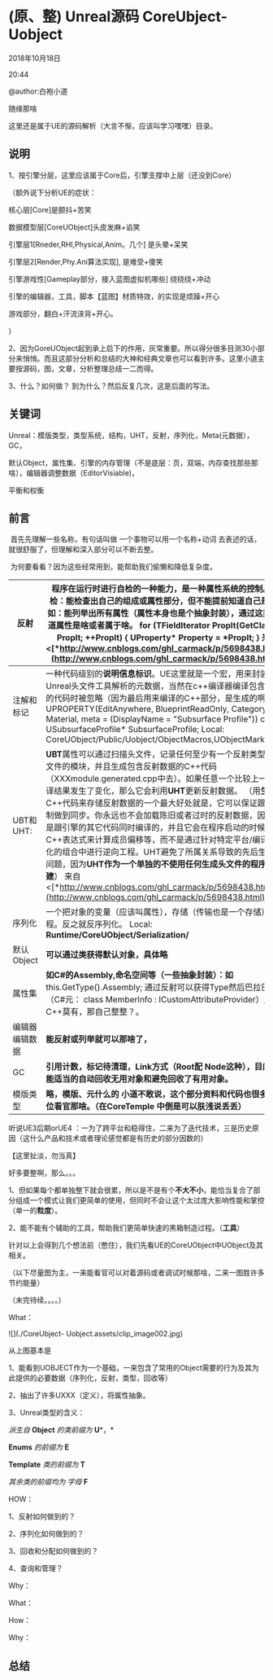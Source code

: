 ﻿# (原、整) Unreal源码 CoreUbject- Uobject

2018年10月18日

20:44

@author:白袍小道

随缘那啥

 

这里还是属于UE的源码解析（大言不惭，应该叫学习嘿嘿）目录。

## 说明

1、按引擎分层，这里应该属于Core后，引擎支撑中上层（还没到Core）

（额外说下分析UE的症状：

核心层[Core]是颤抖+苦笑

数据模型层[CoreUObject]头皮发麻+谄笑

引擎层1[Rneder,RHI,Physical,Anim。几个] 是头晕+呆笑

引擎层2[Render,Phy.Ani算法实现], 是难受+傻笑

引擎游戏性[Gameplay部分，接入蓝图虚拟机哪些]  绕绕绕+冲动

引擎的编辑器，工具，脚本【蓝图】材质特效，的实现是烦躁+开心

游戏部分，翻白+汗流浃背+开心。

）

2、因为GoreUObject起到承上启下的作用，灰常重要。所以得分很多目测30小部分来悄悄。而且这部分分析和总结的大神和经典文章也可以看到许多。这里小道主要按源码，图，文章，分析整理总结一二而得。

3、什么？如何做？ 到为什么？然后反复几次，这是后面的写法。

 

## 关键词

Unreal：模版类型，类型系统，结构，UHT，反射，序列化，Meta(元数据），GC，

默认Object，属性集、引擎的内存管理（不是底层：页，双端，内存查找那些那啥），编辑器调整数据（EditorVisiable)，

平衡和权衡

 

## 前言

​        首先先理解一些名称，有句话叫做 一个事物可以用一个名称+动词 去表述的话，就很舒服了，但理解和深入部分可以不断去整。

​        为何要看看？因为这些经常用到，能帮助我们偷懒和降低复杂度。

 

| 反射           | 程序在运行时进行自检的一种能力，是一种属性系统的控制。（自检：能**检查**出自己的**组成或属性**部分，但不能**提前**知道自己是啥）如：能列举出所有属性（属性本身也是个抽象封装），通过这封装知道属性是啥或者属于啥。   for (TFieldIterator<UProperty>   PropIt(GetClass()); PropIt; ++PropIt)   {   UProperty* Property = *PropIt;   }       来自 <[*http://www.cnblogs.com/ghl_carmack/p/5698438.html*](http://www.cnblogs.com/ghl_carmack/p/5698438.html)> |
| -------------- | ------------------------------------------------------------ |
| 注解和标记     | 一种代码级别的**说明信息标识**。UE这里就是一个宏，用来封装了由Unreal头文件工具解析的元数据，当然在c++编译器编译包含它们的代码时被忽略（因为最后用来编译的C++部分，是生成的啊）   如   UPROPERTY(EditAnywhere,   BlueprintReadOnly, Category = Material, meta = (DisplayName = "Subsurface   Profile"))   class   USubsurfaceProfile* SubsurfaceProfile;        Local:    CoreUObject/Public/Uobject/ObjectMacros,UObjectMarks, |
| UBT和UHT:      | **UBT**属性可以通过扫描头文件，记录任何至少有一个反射类型的头文件的模块，并且生成包含反射数据的C++代码（XXXmodule.generated.cpp中去）。如果任意一个比较上一次编译结果发生了变化，那么它会利用**UHT**更新反射数据。   （用**生成的**C++代码来存储反射数据的一个最大好处就是，它可以保证跟二进制做到同步。你永远也不会加载陈旧或者过时的反射数据，因为它是跟引擎的其它代码同时编译的，并且它会在程序启动的时候使用C++表达式来计算成员偏移等，而不是通过针对特定平台/编译器/优化的组合中进行逆向工程。UHT避免了所属关系导致的先后生成的问题，因为**UHT作为一个单独的不使用任何生成头文件的程序来构建**）       来自 <[*http://www.cnblogs.com/ghl_carmack/p/5698438.html*](http://www.cnblogs.com/ghl_carmack/p/5698438.html)> |
| 序列化         | 一个把对象的变量（应该叫属性），存储（传输也是一个存储）的过程。反之就反序列化。       Local:    **Runtime/CoreUObject/Serialization/** |
| 默认Object     | **可以通过类获得默认对象，具体略**                           |
| 属性集         | **如C#的Assembly,命名空间等（一些抽象封装）：如**this.GetType().Assembly;   通过反射可以获得Type然后巴拉巴拉。   （C#元： class   MemberInfo : ICustomAttributeProvider）原生C++莫有，那自己整整？。 |
| 编辑器编辑数据 | **能反射或列举就可以那啥了，**                               |
| GC             | **引用计数，标记待清理，Link方式（Root配 Node这种），目的就是能适当的自动回收无用对象和避免回收了有用对象。** |
| 模版类型       | **略，模版、元什么的 小道不敢说，这个部分资料和代码也很多，各位看官那啥。（在CoreTemple 中倒是可以肤浅说丢丢）** |

 

 

听说UE3后期orUE4 ：一为了跨平台和稳得住，二来为了迭代技术，三是历史原因（这什么产品和技术或者理论感觉都是有历史的部分因数的）

【这里扯淡，勿当真】

好多要整啊，那么。。。

 

1、但如果每个都单独整下就会很累，所以是不是有个**不大不小**，能恰当复合了部分组成一个模式让我们更简单的使用，但同时不会让这个太过庞大影响性能和掌控（单一的**粒度**）。

2、能不能有个辅助的工具，帮助我们更简单快速的黑箱制造过程。（**工具**）

 

针对以上会得到几个想法前（憋住），我们先看UE的CoreUObject中UObject及其相关。

（以下尽量图为主，一来能看官可以对着源码或者调试时候那啥，二来一图胜许多节约能量）

 

（未完待续。。。。）

What：

![](./CoreUbject- Uobject.assets/clip_image002.jpg)

从上图基本是

1、能看到UOBJECT作为一个基础，一来包含了常用的Object需要的行为及其为此提供的必要数据（序列化，反射，类型，回收等）

2、抽出了许多UXXX（定义），将属性抽象。

3、Unreal类型的含义：

*派生自* **Object** *的类前缀为* **U***，*

**Enums** *的前缀为* **E**

**Template** *类的前缀为* **T**

*其余类的前缀均为 字母* **F** 

 

HOW：

1、反射如何做到的？

 

2、序列化如何做到的？

 

3、回收和分配如何做到的？

 

4、查询和管理？

 

 

Why：

 

What：

 

How：

 

Why：

 

## 总结

 

 

